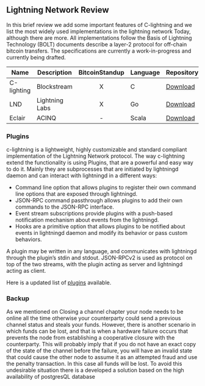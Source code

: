 ## Lightning Network Review

In this brief review we add some important features of C-lightning and we list the most widely used implementations in the lightning network Today, although there are more.     All implementations follow the Basis of Lightning Technology (BOLT) documents describe a layer-2 protocol for off-chain bitcoin transfers. The specifications are currently a work-in-progress and currently being drafted.

| Name  | Description | BitcoinStandup | Language | Repository |
| ------------- | ------------- | :---: | ------------- | ------------- |
| C-lighting  | Blockstream  | X | C | [Download](https://github.com/ElementsProject/lightning) |
| LND  | Lightning Labs  | X | Go | [Download](https://github.com/lightningnetwork/lnd) |
| Eclair  | ACINQ  | - | Scala | [Download](https://github.com/ACINQ/eclair) |


### Plugins

c-lightning is a lightweight, highly customizable and standard compliant implementation of the Lightning Network protocol.   The way c-lightning extend the functionality is using Plugins, that are a powerful and easy way to do it.  Mainly they are subprocesses that are initiated by lightningd daemon and can interact with lightningd in a different ways:

* Command line option that allows plugins to register their own command line options that are exposed through lightningd.
* JSON-RPC command passthrough allows plugins to add their own commands to the JSON-RPC interface.
* Event stream subscriptions provide plugins with a push-based notification mechanism about events from the lightningd.
* Hooks are a primitive option that allows plugins to be notified about events in lightningd daemon and modify its behavior or pass custom behaviors.

A plugin may be written in any language, and communicates with lightningd through the plugin’s stdin and stdout. JSON-RPCv2 is used as protocol on top of the two streams, with the plugin acting as server and lightningd acting as client. 

Here is a updated list of [plugins](https://github.com/lightningd/plugins) available.

### Backup

As we mentioned on Closing a channel chapter your node needs to be online all the time otherwise your counterparty could send a previous channel status and steals your funds.   However, there is another scenario in which funds can be lost, and that is when a hardware failure occurs that prevents the node from establishing a cooperative closure with the counterparty. This will probably imply that if you do not have an exact copy of the state of the channel before the failure, you will have an invalid state that could cause the other node to assume it as an attempted fraud and use the penalty transaction. In this case all funds will be lost. To avoid this undesirable situation there is a developed a solution based on the high availability of postgresQL database
